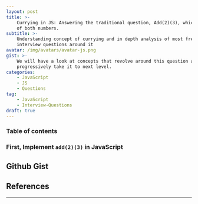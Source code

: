 ```yaml
---
layout: post
title: >-
    Currying in JS: Answering the traditional question, Add(2)(3), which gives sum
    of both numbers.
subtitle: >-
    Understanding concept of currying and in depth analysis of most frequent
    interview questions around it
avatar: /img/avatars/avatar-js.png
gist: >-
    We will have a look at concepts that revolve around this question and
    progressively take it to next level.
categories:
    - JavaScript
    - JS
    - Questions
tag:
    - JavaScript
    - Interview-Questions
draft: true
---
```


### Table of contents

<!-- toc -->

<!-- tocstop -->

### First, Implement `add(2)(3)` in JavaScript

## Github Gist

## References

---
